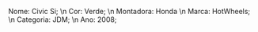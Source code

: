 Nome: Civic Si;
\n Cor: Verde;
\n Montadora: Honda
\n Marca: HotWheels;
\n Categoria: JDM;
\n Ano: 2008;
